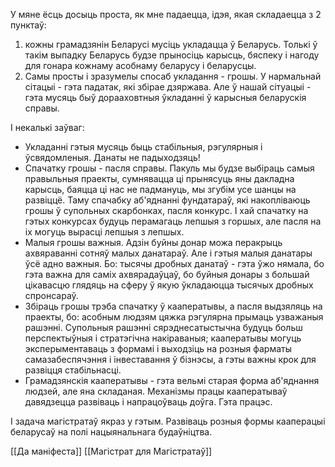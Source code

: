 
У мяне ёсць досыць проста, як мне падаецца, ідэя, якая складаецца з 2 пунктаў: 

1. кожны грамадзянін Беларусі мусіць укладацца ў Беларусь. Толькі ў такім выпадку Беларусь будзе прыносіць карысць, бяспеку і нагоду для гонара кожнаму асобнаму беларусу і беларусцы.
2. Самы просты і зразумелы спосаб укладання - грошы. У нармальнай сітацыі - гэта падатак, які збірае дзяржава. Але ў нашай сітуацыі - гэта мусяць быў дорааховтныя ўкладанні ў карысныя беларускія справы.

І некалькі заўваг:
- Укладанні гэтыя мусяць быць стабільныя, рэгулярныя і ўсвядомленыя. Данаты не падыходзяць!
- Спачатку грошы - пасля справы.
  Пакуль мы будзе выбіраць самыя правыльныя праекты, сумнявацца ці прынясуць яны дакладна карысць, баяцца ці нас не падмануць, мы згубім усе шанцы на развіццё. Таму спачабку аб'яднанні фундатараў, які накопліваюць грошы ў супольных скарбонках, пасля конкурс. І хай спачатку на гэтых конкурсах будуць перамагаць лепшыя з горшых, але пасля на іх могуць вырасці лепшыя з лепшых.
- Малыя грошы важныя.
  Адзін буйны донар можа перакрыць ахвяраванні сотняў малых данатараў. Але і гэтыя малыя данатары ўсё адно важныя. Бо: тысячы дробных данатаў - гэта ўжо нямала, бо гэта важна для саміх ахвярадаўцаў, бо буйныя донары з большай цікавасцю глядяць на сферу ў якую ўкладаюцца тысячых дробных спронсараў.
- Збіраць грошы трэба спачатку ў кааператывы, а пасля выдзяляць на праекты, бо: асобным людзям цяжка рэгулярна прымаць узважаныя рашэнні. Супольныя рашэнні сярэднесатыстычна будуць больш перспектыўныя і стратэгічна накіраваныя; кааператывы могуць эксперыментаваць з формамі і выходзіць на розныя фарматы самазабеспячэння і інвеставання ў бізнэсы, а гэты важны крок для развіцця стабільнасці.
- Грамадзянскія кааператывы - гэта вельмі старая форма аб'яднання людзей, але яна складаная. 
  Механізмы працы кааператываў давядзецца развіваць і напрацоўваць доўга. Гэта працэс.


І задача магістратаў якраз у гэтым. Развіваць розныя формы кааперацыі беларусаў на полі нацыянальнага будаўніцтва.

[[Да маніфеста]]
[[Магістрат для Магістратаў]]